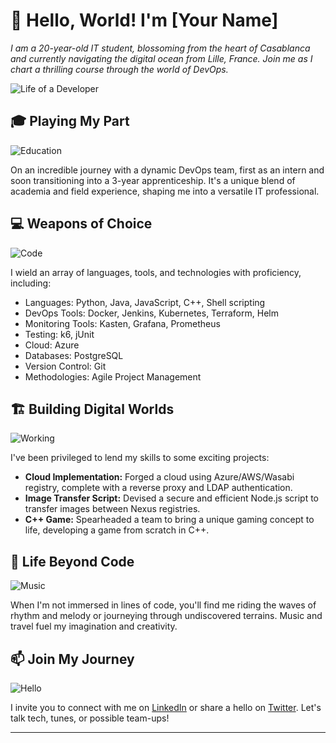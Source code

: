 # 👋 Hello, World! I'm [Your Name] 

<p>
  <em>
    I am a 20-year-old IT student, blossoming from the heart of Casablanca and currently navigating the digital ocean from Lille, France. Join me as I chart a thrilling course through the world of DevOps.
  </em>  
</p>

![Life of a Developer](https://media.giphy.com/media/ZVik7pBtu9dNS/giphy.gif)

## 🎓 Playing My Part

![Education](https://media.giphy.com/media/3o6Mbbs879ozZ9Yic0/giphy.gif)

On an incredible journey with a dynamic DevOps team, first as an intern and soon transitioning into a 3-year apprenticeship. It's a unique blend of academia and field experience, shaping me into a versatile IT professional.

## 💻 Weapons of Choice

![Code](https://media.giphy.com/media/LmNwrBhejkK9EFP504/giphy.gif)

I wield an array of languages, tools, and technologies with proficiency, including:

- Languages: Python, Java, JavaScript, C++, Shell scripting
- DevOps Tools: Docker, Jenkins, Kubernetes, Terraform, Helm
- Monitoring Tools: Kasten, Grafana, Prometheus
- Testing: k6, jUnit
- Cloud: Azure
- Databases: PostgreSQL
- Version Control: Git
- Methodologies: Agile Project Management

## 🏗️ Building Digital Worlds

![Working](https://media.giphy.com/media/WUlplcMpOCEmTGBtBW/giphy.gif)

I've been privileged to lend my skills to some exciting projects:

- **Cloud Implementation:** Forged a cloud using Azure/AWS/Wasabi registry, complete with a reverse proxy and LDAP authentication.
- **Image Transfer Script:** Devised a secure and efficient Node.js script to transfer images between Nexus registries.
- **C++ Game:** Spearheaded a team to bring a unique gaming concept to life, developing a game from scratch in C++.

## 🎵 Life Beyond Code

![Music](https://media.giphy.com/media/4oMoIbIQrvCjm/giphy.gif)

When I'm not immersed in lines of code, you'll find me riding the waves of rhythm and melody or journeying through undiscovered terrains. Music and travel fuel my imagination and creativity.

## 📫 Join My Journey

![Hello](https://media.giphy.com/media/G3Hu8RMcnHZA2JK6x1/giphy.gif)

I invite you to connect with me on [LinkedIn](your-linkedin-url) or share a hello on [Twitter](your-twitter-url). Let's talk tech, tunes, or possible team-ups!

---
